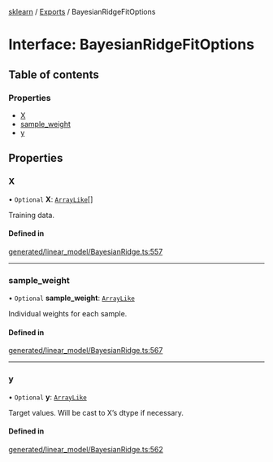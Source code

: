 [sklearn](../readme.md) / [Exports](../modules.md) / BayesianRidgeFitOptions

# Interface: BayesianRidgeFitOptions

## Table of contents

### Properties

- [X](BayesianRidgeFitOptions.md#x)
- [sample\_weight](BayesianRidgeFitOptions.md#sample_weight)
- [y](BayesianRidgeFitOptions.md#y)

## Properties

### X

• `Optional` **X**: [`ArrayLike`](../modules.md#arraylike)[]

Training data.

#### Defined in

[generated/linear_model/BayesianRidge.ts:557](https://github.com/transitive-bullshit/scikit-learn-ts/blob/367336a/packages/sklearn/src/generated/linear_model/BayesianRidge.ts#L557)

___

### sample\_weight

• `Optional` **sample\_weight**: [`ArrayLike`](../modules.md#arraylike)

Individual weights for each sample.

#### Defined in

[generated/linear_model/BayesianRidge.ts:567](https://github.com/transitive-bullshit/scikit-learn-ts/blob/367336a/packages/sklearn/src/generated/linear_model/BayesianRidge.ts#L567)

___

### y

• `Optional` **y**: [`ArrayLike`](../modules.md#arraylike)

Target values. Will be cast to X’s dtype if necessary.

#### Defined in

[generated/linear_model/BayesianRidge.ts:562](https://github.com/transitive-bullshit/scikit-learn-ts/blob/367336a/packages/sklearn/src/generated/linear_model/BayesianRidge.ts#L562)
